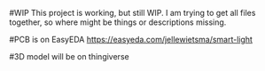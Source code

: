 #WIP
This project is working, but still WIP.
I am trying to get all files together, so where might be things or descriptions missing.

#PCB is on EasyEDA
https://easyeda.com/jellewietsma/smart-light

#3D model will be on thingiverse